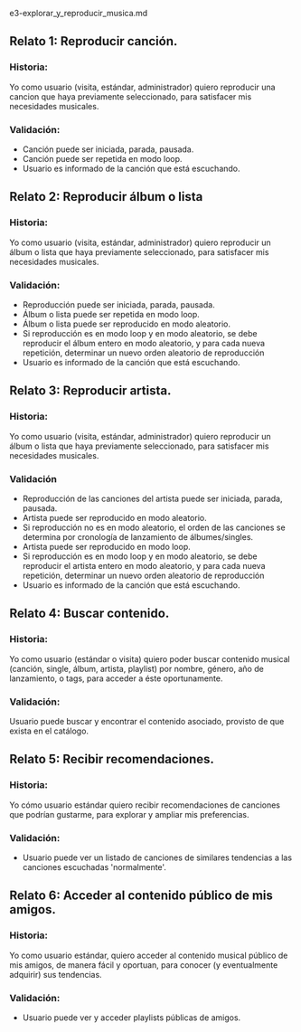 e3-explorar_y_reproducir_musica.md


## Relato 1: Reproducir canción.
### Historia: 
Yo como usuario (visita, estándar, administrador) quiero reproducir una cancion que haya previamente seleccionado, para satisfacer mis necesidades musicales.
### Validación:
* Canción puede ser iniciada, parada, pausada.
* Canción puede ser repetida en modo loop.
* Usuario es informado de la canción que está escuchando.


## Relato 2: Reproducir álbum o lista 
### Historia: 
Yo como usuario (visita, estándar, administrador) quiero reproducir un álbum o lista que haya previamente seleccionado, para satisfacer mis necesidades musicales.
### Validación:
* Reproducción puede ser iniciada, parada, pausada.
* Álbum o lista puede ser repetida en modo loop.
* Álbum o lista puede ser reproducido en modo aleatorio.
* Si reproducción es en modo loop y en modo aleatorio, se debe reproducir el álbum entero en modo aleatorio, y para cada nueva repetición, determinar un nuevo orden aleatorio de reproducción
* Usuario es informado de la canción que está escuchando.


## Relato 3: Reproducir artista. 
### Historia: 
Yo como usuario (visita, estándar, administrador) quiero reproducir un álbum o lista que haya previamente seleccionado, para satisfacer mis necesidades musicales.
### Validación
* Reproducción de las canciones del artista puede ser iniciada, parada, pausada.
* Artista puede ser reproducido en modo aleatorio.
* Si reproducción no es en modo aleatorio, el orden de las canciones se determina por cronología de lanzamiento de álbumes/singles.
* Artista puede ser reproducido en modo loop.
* Si reproducción es en modo loop y en modo aleatorio, se debe reproducir el artista entero en modo aleatorio, y para cada nueva repetición, determinar un nuevo orden aleatorio de reproducción
* Usuario es informado de la canción que está escuchando.


## Relato 4: Buscar contenido.
### Historia: 
Yo como usuario (estándar o visita) quiero poder buscar contenido musical (canción, single, álbum, artista, playlist) por nombre, género, año de lanzamiento, o tags, para acceder a éste oportunamente.
### Validación:
Usuario puede buscar y encontrar el contenido asociado, provisto de que exista en el catálogo.


<!-- ## Relato 5: Buscar usuarios.
### Historia: 
Yo como usuario (estándar o visita) quiero poder buscar a otros usuarios estándares (por username, nombre o email) para acceder a sus perfiles y realizar interacciones sociales.
### Validación: 
* Usuario puede buscar y encontrar al usuario en cuestión, provisto de que exista en la db. 
* Usuario no puede ver administradores, incluso cuando los parámetros de búsqueda coincidadn. -->


## Relato 5: Recibir recomendaciones. 
### Historia: 
Yo cómo usuario estándar quiero recibir recomendaciones de canciones que podrían gustarme, para explorar y ampliar mis preferencias. 
### Validación: 
* Usuario puede ver un listado de canciones de similares tendencias a las canciones escuchadas 'normalmente'.


## Relato 6: Acceder al contenido público de mis amigos.
### Historia: 
Yo como usuario estándar, quiero acceder al contenido musical público de mis amigos, de manera fácil y oportuan, para conocer (y eventualmente adquirir) sus tendencias.
### Validación:
* Usuario puede ver y acceder playlists públicas de amigos.